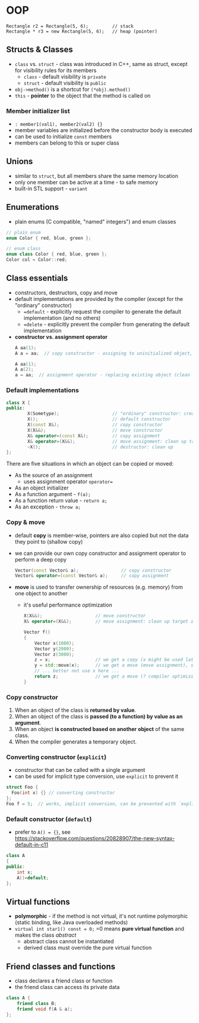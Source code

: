 # OOP

```
Rectangle r2 = Rectangle(5, 6);         // stack
Rectangle * r3 = new Rectangle(5, 6);   // heap (pointer)
```

## Structs & Classes

- `class` vs. `struct` - class was introduced in C++, same as struct, except for visibility rules for its members
    - `class` - default visibility is `private`
    - `struct` - default visibility is `public`
- `obj->method()` is a shortcut for `(*obj).method()`
- `this` - **pointer** to the object that the method is called on

### Member initializer list

- `: member1(val1), member2(val2) {}`
- member variables are initialized before the constructor body is executed
- can be used to initialize `const` members
- members can belong to this or super class


## Unions

- similar to `struct`, but all members share the same memory location
- only one member can be active at a time - to safe memory
- built-in STL support - `variant`

## Enumerations

- plain enums (C compatible, "named" integers") and enum classes

```c++
// plain enum
enum Color { red, blue, green };

// enum class
enum class Color { red, blue, green };
Color col = Color::red;
```

## Class essentials

- constructors, destructors, copy and move
- default implementations are provided by the compiler (except for the "ordinary" constructor)
    - `=default` - explicitly request the compiler to generate the default implementation (and no others)
    - `=delete` - explicitly prevent the compiler from generating the default implementation
- **constructor vs. assignment operator**
    ```c++
    A aa(1);
    A a = aa;  // copy constructor - assigning to uninitialized object, i.e. a new object must be created
    
    A aa(1);
    A a(2);
    a = aa;  // assignment operator - replacing existing object (clean up target (self) and copy)
    ```

### Default implementations

```c++
class X {
public:
        X(Sometype);                    // "ordinary" constructor: create an object
        X();                            // default constructor
        X(const X&);                    // copy constructor
        X(X&&);                         // move constructor
        X& operator=(const X&);         // copy assignment
        X& operator=(X&&);              // move assignment: clean up target and move
        ~X();                           // destructor: clean up
};

```

There are five situations in which an object can be copied or moved:

- As the source of an assignment
    - uses assignment operator `operator=`
- As an object initializer
- As a function argument - `f(a);`
- As a function return value - `return a;`
- As an exception - `throw a;`

### Copy & move

- default **copy** is member-wise, pointers are also copied but not the data they point to (shallow copy)
- we can provide our own copy constructor and assignment operator to perform a deep copy
    ```c++
    Vector(const Vector& a);                // copy constructor
    Vector& operator=(const Vector& a);     // copy assignment
    ```

- **move** is used to transfer ownership of resources (e.g. memory) from one object to another
    - it's useful performance optimization
        ```c++
        X(X&&);                    // move constructor
        X& operator=(X&&);         // move assignment: clean up target and move
    
        Vector f()
        {
            Vector x(1000);
            Vector y(2000);
            Vector z(3000);
            z = x;                 // we get a copy (x might be used later in f())
            y = std::move(x);      // we get a move (move assignment), std::move gets us an rvalue
            // ... better not use x here ...
            return z;              // we get a move (? compiler optimization ?)
        }
        ```

### Copy constructor

1) When an object of the class is **returned by value**.
2) When an object of the class is **passed (to a function) by value as an argument**.
3) When an object **is constructed based on another object** of the same class.
4) When the compiler generates a temporary object.

### Converting constructor (`explicit`)

- constructor that can be called with a single argument
- can be used for implicit type conversion, use `explicit` to prevent it

```c++
struct Foo {
  Foo(int x) {} // converting constructor
};
Foo f = 5;  // works, implicit conversion, can be prevented with `explicit`
 ```

### Default constructor (`default`)

- prefer to `A() = {}`, see https://stackoverflow.com/questions/20828907/the-new-syntax-default-in-c11

```c++
class A
{
public:
    int x;
    A()=default;
};

```

## Virtual functions

- **polymorphic** - if the method is not virtual, it's not runtime polymorphic (static binding, like Java overloaded methods)
- `virtual int star1() const = 0;` =0 means **pure virtual function** and makes the class _abstract_
    - abstract class cannot be instantiated
    - derived class must override the pure virtual function

## Friend classes and functions

- class declares a friend class or function
- the friend class can access its private data
```c++
class A {
    friend class B;
    friend void f(A & a);
};
```